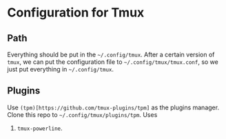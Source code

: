 # Configuration for Tmux

## Path

Everything should be put in the `~/.config/tmux`. 
After a certain version of `tmux`, we can put the configuration file to `~/.config/tmux/tmux.conf`,
so we just put everything in `~/.config/tmux`. 

## Plugins

Use `(tpm)[https://github.com/tmux-plugins/tpm]` as the plugins manager.
Clone this repo to `~/.config/tmux/plugins/tpm`. 
Uses
1. `tmux-powerline`. 

